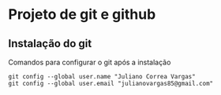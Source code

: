 # Projeto de git e github

## Instalação do git

Comandos para configurar o git após a instalação

```
git config --global user.name "Juliano Correa Vargas"
git config --global user.email "julianovargas85@gmail.com"

